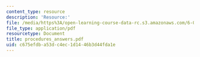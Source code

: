 ```yaml
---
content_type: resource
description: 'Resource:'
file: /media/https%3A/open-learning-course-data-rc.s3.amazonaws.com/6-004-computation-structures-spring-2017/c675efdba53dc4ec1d1446b3d44fda1e_procedures_answers.pdf
file_type: application/pdf
resourcetype: Document
title: procedures_answers.pdf
uid: c675efdb-a53d-c4ec-1d14-46b3d44fda1e
---
```

